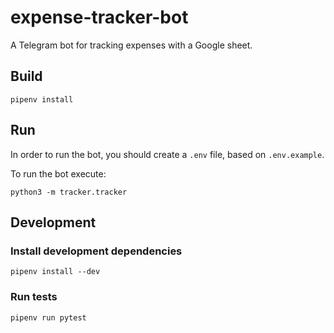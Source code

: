 # expense-tracker-bot
A Telegram bot for tracking expenses with a Google sheet.

## Build
```
pipenv install
```

## Run
In order to run the bot, you should create a `.env` file, based on `.env.example`.

To run the bot execute:

```
python3 -m tracker.tracker
```

## Development
### Install development dependencies

```
pipenv install --dev
```

### Run tests

```
pipenv run pytest
```
